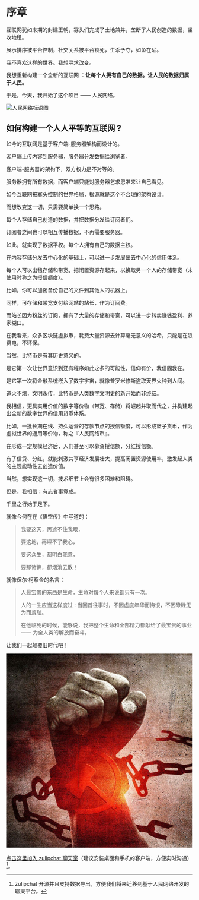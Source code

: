 # 序章

互联网犹如末期的封建王朝，寡头们完成了土地兼并，垄断了人民创造的数据，坐收地租。

展示排序被平台控制，社交关系被平台锁死，生杀予夺，如鱼在砧。

我不喜欢这样的世界。我想寻求改变。

我想重新构建一个全新的互联网 ：**让每个人拥有自己的数据。让人民的数据归属于人民。**

于是，今天，我开始了这个项目 —— 人民网络。

![人民网络标语图](/slogan.svg)

## 如何构建一个人人平等的互联网 ?

如今的互联网是基于客户端-服务器架构而设计的。

客户端上传内容到服务器，服务器分发数据给浏览者。

客户端-服务器的架构下，双方权力是不对等的。

服务器拥有所有数据，而客户端只能对服务器乞求恩准来让自己看见。

如今互联网被寡头控制的世界格局，根源就是这个不合理的架构设计。

而想改变这一切，只需要简单换一个思路。

每个人存储自己创造的数据，并把数据分发给订阅者们。

订阅者之间也可以相互传播数据，不再需要服务器。

如此，就实现了数据平权。每个人拥有自己的数据主权。

在内容存储分发去中心化的基础上，可以进一步发展出去中心化的信用体系。

每个人可以出租存储和带宽，把闲置资源存起来，以换取另一个人的存储带宽（未使用时称之为授信额度）。

比如，你可以加密备份自己的文件到其他人的机器上。

同样，可存储和带宽支付给网站的站长，作为订阅费。

而站长因为粉丝的订阅，拥有了大量的存储和带宽，可以进一步转卖赚钱盈利、养家糊口。

在我看来，众多区块链虚拟币，耗费大量资源去计算毫无意义的哈希，只能是在浪费电，不环保。

当然，比特币是有其历史意义的。

是它第一次让世界意识到还有程序如此之多的可能性，信仰有价，我信固我在。

是它第一次将金融系统嵌入了数字宇宙，就像普罗米修斯盗取天界火种到人间。

道火不熄，文明永传，比特币是人类数字文明史的新开始而非终结。

我相信，更具实用价值的数字等价物（带宽、存储）将崛起并取而代之，并构建起出全新的数字世界的信用货币体系。

比如，一批长期在线、持久运营的存款节点的授信额度，可以形成篮子货币，作为虚拟世界的通用等价物，称之『人民网络币』。

在形成一定规模经济后，人们甚至可以募资授信额，分红授信额。

有了信贷、分红，就能刺激共享经济发展壮大，提高闲置资源使用率，激发起人类的主观能动性去创造价值。

当然，想实现这一切，技术细节上会有很多困难和阻碍。

但是，我相信：有志者事竟成。

千里之行始于足下。

就像今何在在《悟空传》中写道的：

> 我要这天，再遮不住我眼，
>
> 要这地，再埋不了我心，
>
> 要这众生，都明白我意，
>
> 要那诸佛，都烟消云散！

就像保尔·柯察金的名言：

> 人最宝贵的东西是生命，生命对每个人来说都只有一次。
>
> 人的一生应当这样度过 : 当回首往事时，不因虚度年华而悔恨，不因碌碌无为而羞耻。
>
> 在他临死的时候，能够说，我把整个生命和全部精力都献给了最宝贵的事业 —— 为全人类的解放而奋斗。

让我们一起颠覆旧时代吧！

![](https://raw.githubusercontent.com/gcxfd/img/gh-pages/1.jpg)

[点击这里加入 zulipchat 聊天室](https://rmw.zulipchat.com)（建议安装桌面和手机的客户端，方便实时沟通）[^1]。

[^1]: zulipchat 开源并且支持数据导出，方便我们将来迁移到基于人民网络开发的聊天平台。